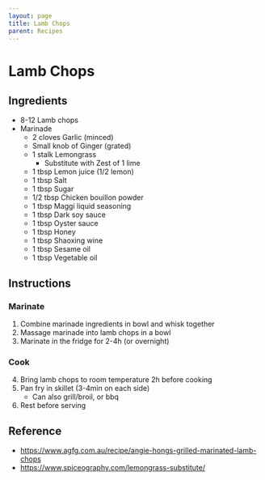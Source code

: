 ```yaml
---
layout: page
title: Lamb Chops
parent: Recipes
---
```


# Lamb Chops

## Ingredients

- 8-12 Lamb chops
- Marinade
  - 2 cloves Garlic (minced)
  - Small knob of Ginger (grated)
  - 1 stalk Lemongrass
    - Substitute with Zest of 1 lime
  - 1 tbsp Lemon juice (1/2 lemon)
  - 1 tbsp Salt
  - 1 tbsp Sugar
  - 1/2 tbsp Chicken bouillon powder
  - 1 tbsp Maggi liquid seasoning
  - 1 tbsp Dark soy sauce
  - 1 tbsp Oyster sauce
  - 1 tbsp Honey
  - 1 tbsp Shaoxing wine
  - 1 tbsp Sesame oil
  - 1 tbsp Vegetable oil

## Instructions

### Marinate

1. Combine marinade ingredients in bowl and whisk together
2. Massage marinade into lamb chops in a bowl
3. Marinate in the fridge for 2-4h (or overnight)

### Cook

4. Bring lamb chops to room temperature 2h before cooking
5. Pan fry in skillet (3-4min on each side)
   - Can also grill/broil, or bbq
6. Rest before serving

## Reference

- https://www.agfg.com.au/recipe/angie-hongs-grilled-marinated-lamb-chops
- https://www.spiceography.com/lemongrass-substitute/
